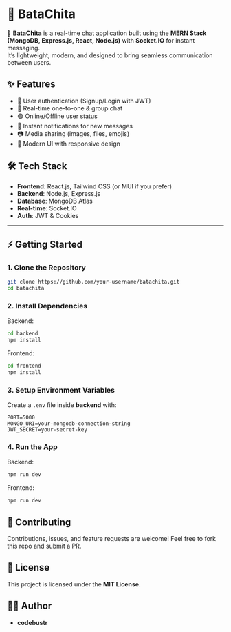 

# 💬 BataChita

🚀 **BataChita** is a real-time chat application built using the **MERN Stack (MongoDB, Express.js, React, Node.js)** with **Socket.IO** for instant messaging.  
It’s lightweight, modern, and designed to bring seamless communication between users.  

## ✨ Features

- 🔐 User authentication (Signup/Login with JWT)  
- 👥 Real-time one-to-one & group chat  
- 🟢 Online/Offline user status  
- 🔔 Instant notifications for new messages  
- 📷 Media sharing (images, files, emojis)  
- 🎨 Modern UI with responsive design  


## 🛠️ Tech Stack

- **Frontend**: React.js, Tailwind CSS (or MUI if you prefer)  
- **Backend**: Node.js, Express.js  
- **Database**: MongoDB Atlas  
- **Real-time**: Socket.IO  
- **Auth**: JWT & Cookies  

---

## ⚡ Getting Started

### 1. Clone the Repository
```bash
git clone https://github.com/your-username/batachita.git
cd batachita
````

### 2. Install Dependencies

Backend:

```bash
cd backend
npm install
```

Frontend:

```bash
cd frontend
npm install
```

### 3. Setup Environment Variables

Create a `.env` file inside **backend** with:

```env
PORT=5000
MONGO_URI=your-mongodb-connection-string
JWT_SECRET=your-secret-key
```

### 4. Run the App

Backend:

```bash
npm run dev
```

Frontend:

```bash
npm run dev
```

## 🤝 Contributing

Contributions, issues, and feature requests are welcome!
Feel free to fork this repo and submit a PR.


## 📜 License

This project is licensed under the **MIT License**.


## 👨‍💻 Author

* **codebustr**
  


